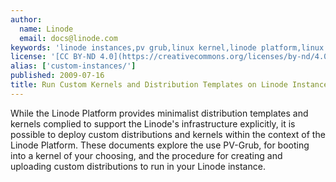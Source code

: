```yaml
---
author:
  name: Linode
  email: docs@linode.com
keywords: 'linode instances,pv grub,linux kernel,linode platform,linux distributions'
license: '[CC BY-ND 4.0](https://creativecommons.org/licenses/by-nd/4.0)'
alias: ['custom-instances/']
published: 2009-07-16
title: Run Custom Kernels and Distribution Templates on Linode Instances
---
```


While the Linode Platform provides minimalist distribution templates and kernels complied to support the Linode's infrastructure explicitly, it is possible to deploy custom distributions and kernels within the context of the Linode Platform. These documents explore the use PV-Grub, for booting into a kernel of your choosing, and the procedure for creating and uploading custom distributions to run in your Linode instance.
